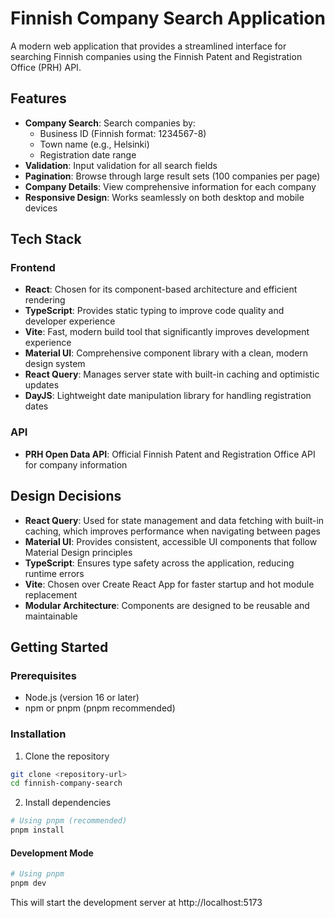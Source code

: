# Finnish Company Search Application

A modern web application that provides a streamlined interface for searching Finnish companies using the Finnish Patent and Registration Office (PRH) API.

## Features

- **Company Search**: Search companies by:
  - Business ID (Finnish format: 1234567-8)
  - Town name (e.g., Helsinki)
  - Registration date range
- **Validation**: Input validation for all search fields
- **Pagination**: Browse through large result sets (100 companies per page)
- **Company Details**: View comprehensive information for each company
- **Responsive Design**: Works seamlessly on both desktop and mobile devices

## Tech Stack

### Frontend

- **React**: Chosen for its component-based architecture and efficient rendering
- **TypeScript**: Provides static typing to improve code quality and developer experience
- **Vite**: Fast, modern build tool that significantly improves development experience
- **Material UI**: Comprehensive component library with a clean, modern design system
- **React Query**: Manages server state with built-in caching and optimistic updates
- **DayJS**: Lightweight date manipulation library for handling registration dates

### API

- **PRH Open Data API**: Official Finnish Patent and Registration Office API for company information

## Design Decisions

- **React Query**: Used for state management and data fetching with built-in caching, which improves performance when navigating between pages
- **Material UI**: Provides consistent, accessible UI components that follow Material Design principles
- **TypeScript**: Ensures type safety across the application, reducing runtime errors
- **Vite**: Chosen over Create React App for faster startup and hot module replacement
- **Modular Architecture**: Components are designed to be reusable and maintainable

## Getting Started

### Prerequisites

- Node.js (version 16 or later)
- npm or pnpm (pnpm recommended)

### Installation

1. Clone the repository

```bash
git clone <repository-url>
cd finnish-company-search
```

2. Install dependencies

```bash
# Using pnpm (recommended)
pnpm install
```

#### Development Mode

```bash
# Using pnpm
pnpm dev
```

This will start the development server at http://localhost:5173
